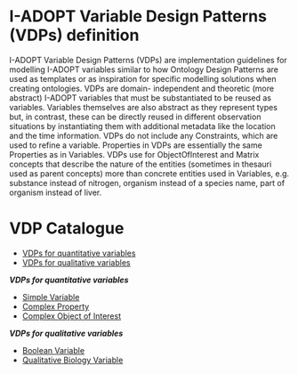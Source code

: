 # I-ADOPT Variable Design Patterns (VDPs) definition
I-ADOPT Variable Design Patterns (VDPs) are implementation guidelines for modelling I-ADOPT variables similar to how Ontology Design Patterns are used as templates or as inspiration for specific modelling solutions when creating ontologies. VDPs are domain- independent and theoretic (more abstract) I-ADOPT variables that must be substantiated to be reused as variables. Variables themselves are also abstract as they represent types but, in contrast, these can be directly reused in different observation situations by instantiating them with additional metadata like the location and the time information. VDPs do not include any Constraints, which are used to refine a variable. Properties in VDPs are essentially the same Properties as in Variables. VDPs use for ObjectOfInterest and Matrix concepts that describe the nature of the entities (sometimes in thesauri used as parent concepts)  more than concrete entities used in Variables, e.g. substance instead of nitrogen, organism instead of a species name, part of organism instead of liver.   
# VDP Catalogue
* [VDPs for quantitative variables](quanitative)
* [VDPs for qualitative variables](qualitative)  

***VDPs for quantitative variables***
* [Simple Variable](simple.md)
* [Complex Property](complex_property.md)
* [Complex Object of Interest](complex_OOI.md)  

***VDPs for qualitative variables***
* [Boolean Variable](boolean)
* [Qualitative Biology Variable](quantitative_biology)
